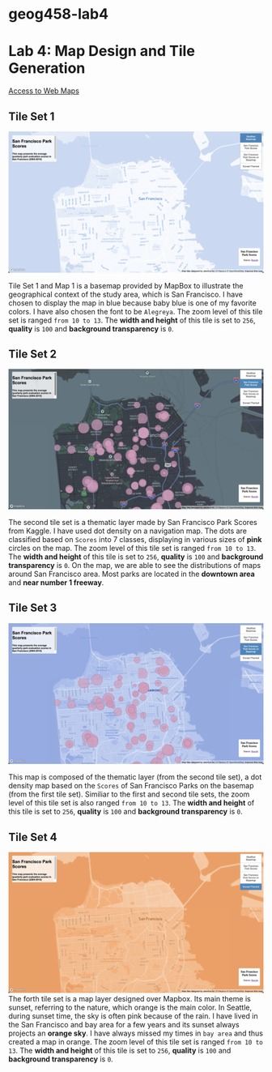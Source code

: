 # geog458-lab4

# Lab 4: Map Design and Tile Generation 

[Access to Web Maps](http://127.0.0.1:5500/index.html)

## Tile Set 1 
![Basemap](assets/tile_sets_1/basemap_screenshot.png)

Tile Set 1 and Map 1 is a basemap provided by MapBox to illustrate the geographical context of the study area, which is San Francisco. I have chosen to display the map in blue because baby blue is one of my favorite colors. I have also chosen the font to be `Alegreya`. The zoom level of this tile set is ranged `from 10 to 13`. The **width and height** of this tile is set to `256`, **quality** is `100` and **background transparency** is `0`.

## Tile Set 2
![Map of San Francisco Park Scores](assets/tile_sets_2/second_screenshot.png)

The second tile set is a thematic layer made by San Francisco Park Scores from Kaggle. I have used dot density on a navigation map. The dots are classified based on `Scores` into 7 classes, displaying in various sizes of **pink** circles on the map. The zoom level of this tile set is ranged `from 10 to 13`. The **width and height** of this tile is set to `256`, **quality** is `100` and **background transparency** is `0`. On the map, we are able to see the distributions of maps around San Francisco area. Most parks are located in the **downtown area** and **near number 1 freeway**. 

## Tile Set 3 
![Map of San Francisco Park on basemap](assets/tile_sets_3//third_screenshot.png)

This map is composed of the thematic layer (from the second tile set), a dot density map based on the `Scores` of San Francisco Parks on the basemap (from the first tile set). Similiar to the first and second tile sets, the zoom level of this tile set is also ranged `from 10 to 13`. The **width and height** of this tile is set to `256`, **quality** is `100` and **background transparency** is `0`.

## Tile Set 4
![Map of San Francisco Sunset-Themed](assets/tile_sets_4/forth_screenshot.png)
The forth tile set is a map layer designed over Mapbox. Its main theme is sunset, referring to the nature, which orange is the main color. In Seattle, during sunset time, the sky is often pink because of the rain. I have lived in the San Francisco and bay area for a few years and its sunset always projects an **orange sky**. I have always missed my times in `bay area` and thus created a map in orange. The zoom level of this tile set is ranged `from 10 to 13`. The **width and height** of this tile is set to `256`, **quality** is `100` and **background transparency** is `0`.
